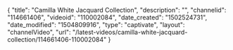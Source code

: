 {
    "title": "Camilla White Jacquard Collection",
    "description": "",
    "channelid": "114661406",
    "videoid": "110002084",
    "date_created": "1502524731",
    "date_modified": "1504809916",
    "type": "captivate",
    "layout": "channelVideo",
    "url": "\/latest-videos\/camilla-white-jacquard-collection\/114661406-110002084"
}